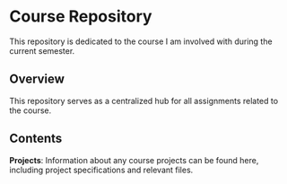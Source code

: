 # Course Repository

This repository is dedicated to the course I am involved with during the current semester.

## Overview

This repository serves as a centralized hub for all assignments related to the course.

## Contents

**Projects**: Information about any course projects can be found here, including project specifications and relevant files.
